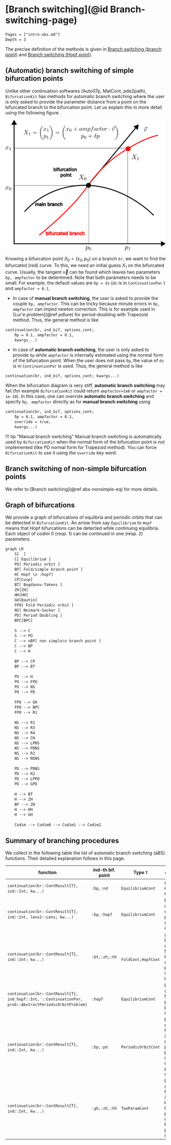 # [Branch switching](@id Branch-switching-page)

```@contents
Pages = ["intro-abs.md"]
Depth = 3
```

The precise definition of the methods is given in [Branch switching (branch point)](@ref) and [Branch switching (Hopf point)](@ref).

## (Automatic) branch switching of simple bifurcation points

Unlike other continuation softwares (Auto07p, MatCont, pde2path), `BifurcationKit` has methods for automatic branch switching where the user is only asked to provide the parameter distance from a point on the bifurcated branch to the bifurcation point. Let us explain this in more detail using the following figure.

![](abs.png)

Knowing a bifurcation point $X_0 = (x_0,p_0)$ on a branch `br`, we want to find the bifurcated (red) curve. To this, we need an initial guess $X_1$ on the bifurcated curve. Usually, the tangent $\vec v$ can be found which leaves two parameters `δp, ampfactor` to be determined. Note that both parameters needs to be small. For example, the default values are `δp = ds` (`ds` is in `ContinuationPar` ) and `ampfactor = 0.1`.

- In case of **manual branch switching**, the user is asked to provide the couple `δp, ampfactor`. This can be tricky because minute errors in `δp, ampfactor` can imped newton correction. This is for example used in [Lur'e problem](@ref pdlure) for period-doubling with Trapezoid method. Thus, the general method is like
```
continuation(br, ind_bif, options_cont; 
    δp = 0.1, ampfactor = 0.1,
    kwargs...)
```

- In case of **automatic branch switching**, the user is only asked to provide `δp` while `ampfactor` is internally estimated using the normal form of the bifurcation point. When the user does not pass `δp`, the value of `ds` is in `ContinuationPar` is used. Thus, the general method is like
```
continuation(br, ind_bif, options_cont; kwargs...)
```

When the bifurcation diagram is very stiff, **automatic branch switching** may fail (for example `BifurcationKit` could return `ampfactor=1e6` or `ampfactor = 1e-10`). In this case, one can override **automatic branch switching** and specify `δp, ampfactor` directly as for **manual branch switching** using

```
continuation(br, ind_bif, options_cont; 
    δp = 0.1, ampfactor = 0.1,
    override = true,
    kwargs...)
```

!!! tip "Manual branch switching"
    Manual branch switching is automatically used by `BifurcationKit` when the normal form of the bifurcation point is not implemented (like PD normal form for Trapezoid method). You can force `BifurcationKit` to use it using the `override` key word.

## Branch switching of non-simple bifurcation points

We refer to [Branch switching](@ref abs-nonsimple-eq) for more details.

## Graph of bifurcations

We provide a graph of bifurcations of equilbria and periodic orbits that can be detected in `BifurcationKit`. An arrow from say `Equilibrium` to `Hopf` means that Hopf bifurcations can be detected while continuing equilibria. Each object of codim 0 (resp. 1) can be continued in one (resp. 2) parameters.


```@diagram mermaid
graph LR
    S[  ]
    C[ Equilibrium ]
    PO[ Periodic orbit ]
    BP[ Fold/simple branch point ]
    H[ Hopf \n :hopf]
    CP[Cusp]
    BT[ Bogdanov-Takens ]
    ZH[ZH]
    HH[HH]
    GH[Bautin]
    FPO[ Fold Periodic orbit ]
    NS[ Neimark-Sacker ]
    PD[ Period Doubling ]
    BPC[BPC]

    S --> C
    S --> PO
    C --> nBP[ non simple\n branch point ]
    C --> BP
    C --> H

    BP --> CP
    BP --> BT

    PO --> H
    PO --> FPO
    PO --> NS
    PO --> PD

    FPO --> GH
    FPO --> BPC
    FPO --> R1

    NS --> R1
    NS --> R3
    NS --> R4
    NS --> CH
    NS --> LPNS
    NS --> PDNS
    NS --> R2
    NS --> NSNS

    PD --> PDNS
    PD --> R2
    PD --> LPPD
    PD --> GPD

    H --> BT
    H --> ZH
    BP --> ZH
    H --> HH
    H --> GH

    Codim --> Codim0 --> Codim1 --> Codim2
```

## Summary of branching procedures

We collect in the following table the list of automatic branch switching (aBS) functions. Their detailed explanation follows in this page.

| function | ind-th bif. point | Type `T` | description |
|---|---|---|---|
|  `continuation(br::ContResult{T}, ind::Int; kw...)` | `:bp`, `:nd`| `EquilibriumCont`  |  aBS from equilibria to equilibria  |
|  `continuation(br::ContResult{T}, ind::Int, lens2::Lens; kw...)` | `:bp`, `:hopf`| `EquilibriumCont` | Fold/Hopf continuation w.r.t. parameters `getlens(br)` and `lens2`  |
|  `continuation(br::ContResult{T}, ind::Int; kw...)` | `:bt,:zh,:hh`| ` FoldCont,HopfCont` | switch to Fold/Hopf continuation from Hopf/Fold w.r.t. parameters of codim 2 `br`  |
| `continuation(br::ContResult{T}, ind_hopf::Int, ::ContinuationPar, prob::AbstractPeriodicOrbitProblem)`   | `:hopf` |  `EquilibriumCont` | Branch switching from Hopf point to periodic orbits |
| `continuation(br::ContResult{T}, ind::Int, kw...)`   | `:bp,:pd` |  `PeriodicOrbitCont` | Branch switching from Branch / Period-doubling point of periodic orbits to curve of periodic orbits |
| `continuation(br::ContResult{T}, ind::Int, kw...)`   | `:gh,:zh,:hh` |  `TwoParamCont` | Branch switching from Bautin / Zero-Hopf/ Hopf-Hopf point to curve of Fold/NS of periodic orbits |